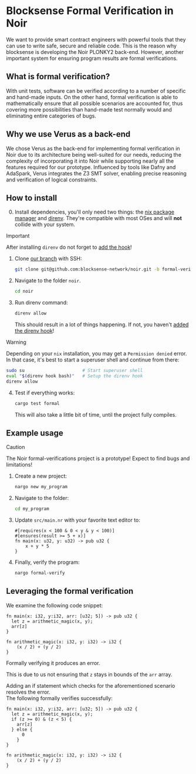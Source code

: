 # Blocksense Formal Verification in Noir

We want to provide smart contract engineers with powerful tools that they can use to write safe, secure and reliable code. This is the reason why blocksense is developing the Noir PLONKY2 back-end. However, another important system for ensuring program results are formal verifications.

## What is formal verification?

With unit tests, software can be verified according to a number of specific and hand-made inputs. On the other hand, formal verification is able to mathematically ensure that all possible scenarios are accounted for, thus covering more possibilities than hand-made test normally would and eliminating entire categories of bugs.

## Why we use Verus as a back-end

We chose Verus as the back-end for implementing formal verification in Noir due to its architecture being well-suited for our needs, reducing the complexity of incorporating it into Noir while supporting nearly all the features required for our prototype. Influenced by tools like Dafny and AdaSpark, Verus integrates the Z3 SMT solver, enabling precise reasoning and verification of logical constraints.

## How to install

0. Install dependencies, you'll only need two things: the [nix package manager](https://nixos.org/download/) and [direnv](https://direnv.net/docs/installation.html). They're compatible with most OSes and will **not** collide with your system.

> [!IMPORTANT]
> After installing `direnv` do not forget to [add the hook](https://direnv.net/docs/hook.html)!

1. Clone [our branch](https://github.com/blocksense-network/noir/tree/formal-verification) with SSH:

    ```bash
    git clone git@github.com:blocksense-network/noir.git -b formal-verification
    ```

2. Navigate to the folder `noir`.

    ```bash
    cd noir
    ```

3. Run direnv command:

    ```bash
    direnv allow
    ```

    This should result in a lot of things happening. If not, you haven't [added the direnv hook](https://direnv.net/docs/hook.html)!

> [!WARNING]
> Depending on your `nix` installation, you may get a `Permission denied` error. In that case, it's best to start a superuser shell and continue from there:
> 
> ```bash
> sudo su                      # Start superuser shell
> eval "$(direnv hook bash)"   # Setup the direnv hook
> direnv allow
> ```

4. Test if everything works:

    ```bash
    cargo test formal
    ```

    This will also take a little bit of time, until the project fully compiles.

## Example usage

> [!CAUTION]
> The Noir formal-verifications project is a prototype! Expect to find bugs and limitations!

1. Create a new project:

    ```bash
    nargo new my_program
    ```

2. Navigate to the folder:

    ```bash
    cd my_program
    ```

3. Update `src/main.nr` with your favorite text editor to:

    ```noir
    #[requires(x < 100 & 0 < y & y < 100)]
    #[ensures(result >= 5 + x)]
    fn main(x: u32, y: u32) -> pub u32 {
        x + y * 5
    }
    ```

4. Finally, verify the program:

    ```bash
    nargo formal-verify
    ```

## Leveraging the formal verification

We examine the following code snippet:
```noir
fn main(x: i32, y:i32, arr: [u32; 5]) -> pub u32 {
  let z = arithmetic_magic(x, y);
  arr[z]
}

fn arithmetic_magic(x: i32, y: i32) -> i32 {
    (x / 2) + (y / 2)
}
```
Formally verifying it produces an error.

This is due to us not ensuring that `z` stays in bounds of the `arr` array.

Adding an if statement which checks for the aforementioned scenario resolves the error.  
The following formally verifies successfully:
```noir
fn main(x: i32, y:i32, arr: [u32; 5]) -> pub u32 {
  let z = arithmetic_magic(x, y);
  if (z >= 0) & (z < 5) {
    arr[z]
  } else {
      0
    }
}

fn arithmetic_magic(x: i32, y: i32) -> i32 {
    (x / 2) + (y / 2)
}
```
